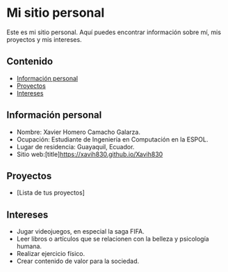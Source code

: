 # Mi sitio personal
Este es mi sitio personal. Aquí puedes encontrar información sobre mí, mis
proyectos y mis intereses.

## Contenido
* [Información personal](#información-personal)
* [Proyectos](#proyectos)
* [Intereses](#intereses)
  
## Información personal
* Nombre: Xavier Homero Camacho Galarza.
* Ocupación: Estudiante de Ingeniería en Computación en la ESPOL.
* Lugar de residencia: Guayaquil, Ecuador.
* Sitio web:[title]https://xavih830.github.io/Xavih830
  
## Proyectos
* [Lista de tus proyectos]
  
## Intereses
* Jugar videojuegos, en especial la saga FIFA.
* Leer libros o artículos que se relacionen con la belleza y psicología humana.
* Realizar ejercicio físico.
* Crear contenido de valor para la sociedad.
